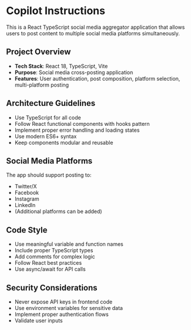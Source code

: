 # Copilot Instructions

<!-- Use this file to provide workspace-specific custom instructions to Copilot. For more details, visit https://code.visualstudio.com/docs/copilot/copilot-customization#_use-a-githubcopilotinstructionsmd-file -->

This is a React TypeScript social media aggregator application that allows users to post content to multiple social media platforms simultaneously.

## Project Overview
- **Tech Stack**: React 18, TypeScript, Vite
- **Purpose**: Social media cross-posting application
- **Features**: User authentication, post composition, platform selection, multi-platform posting

## Architecture Guidelines
- Use TypeScript for all code
- Follow React functional components with hooks pattern
- Implement proper error handling and loading states
- Use modern ES6+ syntax
- Keep components modular and reusable

## Social Media Platforms
The app should support posting to:
- Twitter/X
- Facebook
- Instagram
- LinkedIn
- (Additional platforms can be added)

## Code Style
- Use meaningful variable and function names
- Include proper TypeScript types
- Add comments for complex logic
- Follow React best practices
- Use async/await for API calls

## Security Considerations
- Never expose API keys in frontend code
- Use environment variables for sensitive data
- Implement proper authentication flows
- Validate user inputs
